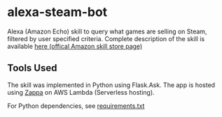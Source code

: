 # alexa-steam-bot
Alexa (Amazon Echo) skill to query what games are selling on Steam, filtered by user specified criteria. Complete description of the skill is available [here (offical Amazon skill store page)](https://www.amazon.com/Taewoo-Kim-Hot-Dog-Steam/dp/B01NH0CS4P/)

## Tools Used
The skill was implemented in Python using Flask.Ask. The app is hosted using [Zappa](https://www.zappa.io/) on AWS Lambda (Serverless hosting).

For Python dependencies, see [requirements.txt](requirements.txt)
